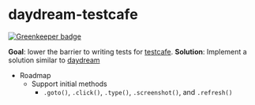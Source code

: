 daydream-testcafe
=================

[![Greenkeeper badge](https://badges.greenkeeper.io/amilajack/daydream-testcafe.svg)](https://greenkeeper.io/)

**Goal**: lower the barrier to writing tests for [testcafe](https://github.com/DevExpress/testcafe).
**Solution**: Implement a solution similar to [daydream](https://github.com/segmentio/daydream)

* Roadmap
    * Support initial methods
        * `.goto()`, `.click()`, `.type()`, `.screenshot()`, and `.refresh()`